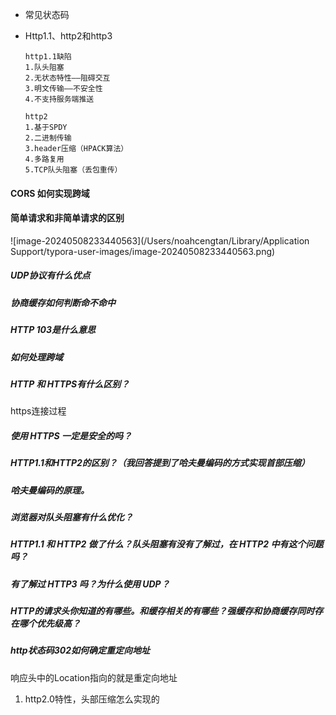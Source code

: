 - 常见状态码

- Http1.1、http2和http3

  ```
  http1.1缺陷
  1.队头阻塞
  2.无状态特性——阻碍交互
  3.明文传输——不安全性
  4.不支持服务端推送
  
  http2
  1.基于SPDY
  2.二进制传输
  3.header压缩（HPACK算法）
  4.多路复用
  5.TCP队头阻塞（丢包重传）
  ```




#### CORS 如何实现跨域

#### 简单请求和非简单请求的区别

![image-20240508233440563](/Users/noahcengtan/Library/Application Support/typora-user-images/image-20240508233440563.png)

##### UDP协议有什么优点

##### 协商缓存如何判断命不命中

##### HTTP 103是什么意思

##### 如何处理跨域

##### HTTP 和 HTTPS有什么区别？

https连接过程

##### 使用 HTTPS 一定是安全的吗？

##### HTTP1.1和HTTP2的区别？（我回答提到了哈夫曼编码的方式实现首部压缩）

##### 哈夫曼编码的原理。

##### 浏览器对队头阻塞有什么优化？

##### HTTP1.1 和 HTTP2 做了什么？队头阻塞有没有了解过，在 HTTP2 中有这个问题吗？

##### 有了解过 HTTP3 吗？为什么使用 UDP？

##### HTTP的请求头你知道的有哪些。和缓存相关的有哪些？强缓存和协商缓存同时存在哪个优先级高？

##### http状态码302如何确定重定向地址

响应头中的Location指向的就是重定向地址

1. http2.0特性，头部压缩怎么实现的
